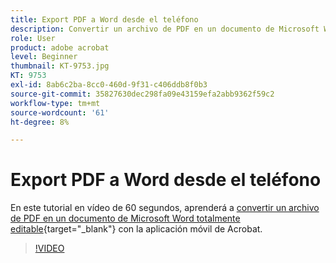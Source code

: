 ```yaml
---
title: Export PDF a Word desde el teléfono
description: Convertir un archivo de PDF en un documento de Microsoft Word totalmente editable con la aplicación móvil de Acrobat
role: User
product: adobe acrobat
level: Beginner
thumbnail: KT-9753.jpg
KT: 9753
exl-id: 8ab6c2ba-8cc0-460d-9f31-c406ddb8f0b3
source-git-commit: 35827630dec298fa09e43159efa2abb9362f59c2
workflow-type: tm+mt
source-wordcount: '61'
ht-degree: 8%

---
```


# Export PDF a Word desde el teléfono

En este tutorial en vídeo de 60 segundos, aprenderá a [convertir un archivo de PDF en un documento de Microsoft Word totalmente editable](https://www.adobe.com/es/acrobat/online/pdf-to-word.html){target=&quot;_blank&quot;} con la aplicación móvil de Acrobat.

>[!VIDEO](https://video.tv.adobe.com/v/340214?hidetitle=true)
